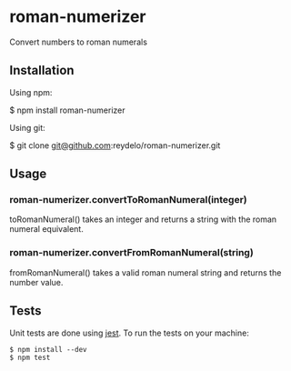 # roman-numerizer #
Convert numbers to roman numerals

## Installation ##
Using npm:

  $ npm install roman-numerizer

Using git:

  $ git clone git@github.com:reydelo/roman-numerizer.git

## Usage ##

### roman-numerizer.convertToRomanNumeral(integer) ###
toRomanNumeral() takes an integer and returns a string with the roman numeral equivalent.

### roman-numerizer.convertFromRomanNumeral(string) ###
fromRomanNumeral() takes a valid roman numeral string and returns the number value.

## Tests ##
Unit tests are done using [jest](https://jestjs.io/). To run the tests on your machine:

    $ npm install --dev
    $ npm test

